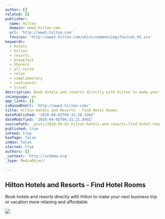 ```yaml
---
author: []
related: []
publisher:
  name: Hilton
  domain: www3.hilton.com
  url: 'http://www3.hilton.com'
  favicon: 'http://www3.hilton.com/skins/common/img/favicon_HI.ico'
keywords:
  - hotels
  - hilton
  - resorts
  - breakfast
  - hhonors
  - all-suite
  - relax
  - complimentary
  - continents
  - travel
description: Book hotels and resorts directly with Hilton to make your next business trip or vacation more relaxing and affordable.
inLanguage: en
app_links: []
isBasedOnUrl: 'http://www3.hilton.com/'
title: Hilton Hotels and Resorts - Find Hotel Rooms
datePublished: '2016-04-02T04:31:28.326Z'
dateModified: '2016-04-02T04:31:21.849Z'
sourcePath: _posts/2016-04-02-hilton-hotels-and-resorts-find-hotel-rooms.md
published: true
inFeed: true
hasPage: false
inNav: false
starred: true
authors: []
_context: 'http://schema.org'
_type: MediaObject

---
```

<article style=""><h1>Hilton Hotels and Resorts - Find Hotel Rooms</h1><p>Book hotels and resorts directly with Hilton to make your next business trip or vacation more relaxing and affordable.</p><img src="http://www3.hilton.com/resources/media/xx/en_US/img/brand/brand_nav/secondary/HH_offersnav22.jpg" /></article>